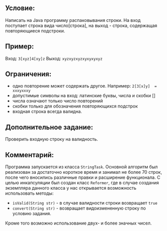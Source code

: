
## Условие:
Написать на Java программу распаковывания строки. На вход поступает строка вида число[строка], на выход - строка, содержащая повторяющиеся подстроки.

## Пример:
Вход: `3[xyz]4[xy]z`
Выход: `xyzxyzxyzxyxyxyxyz`
## Ограничения:
- одно повторение может содержать другое. 
  Например: `2[3[x]y]  = xxxyxxxy`
- допустимые символы на вход: латинские буквы, числа и скобки []
- числа означают только число повторений
- скобки только для обозначения повторяющихся подстрок
- входная строка всегда валидна.
## Дополнительное задание:
Проверить входную строку на валидность.
## Комментарий:
Программа запускается из класса `StringTask`.
Основной алгоритм был реализован за достаточно короткое время и занимал не более 70 строк, после чего вносились различные правки и расширение функционала.
С целью инкапсуляции был создан класс `Reformer`, где в случае создания экземпляра данного класса у нас открывается возможность использовать методы:
- `isValid(String str)` - в случае валидности строки возвращает `true`
- `convert(String str)` - возвращает видоизмененную строку по условию задания.

Кроме того возможно использование двух- и более значных чисел.